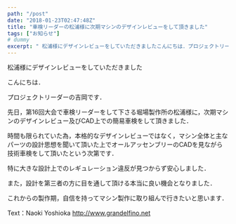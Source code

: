 ```yaml
---
path: "/post"
date: "2018-01-23T02:47:48Z"
title: "車検リーダーの松浦様に次期マシンのデザインレビューをして頂きました"
tags: ["お知らせ"]
# dummy
excerpt: " 松浦様にデザインレビューをしていただきましたこんにちは．プロジェクトリーダーの吉岡です．先日，第16回大会で車検リーダーをして下さる堀場製作所の松浦様に，次期マシンのデザインレビュー及びCAD上で..."
---
```


[](23-1.jpg) 松浦様にデザインレビューをしていただきました

こんにちは．

プロジェクトリーダーの吉岡です．

先日，第16回大会で車検リーダーをして下さる堀場製作所の松浦様に，次期マシンのデザインレビュー及びCAD上での簡易車検をして頂きました．

時間も限られていた為，本格的なデザインレビューではなく，マシン全体と主なパーツの設計思想を聞いて頂いた上でオールアッセンブリーのCADを見ながら技術車検をして頂いたという次第です．

特に大きな設計上でのレギュレーション違反が見つからず安心しました．

また，設計を第三者の方に目を通して頂ける本当に良い機会となりました．

これからの製作期，自信を持ってマシン製作に取り組んで行きたいと思います．

Text：Naoki Yoshioka
http://www.grandelfino.net